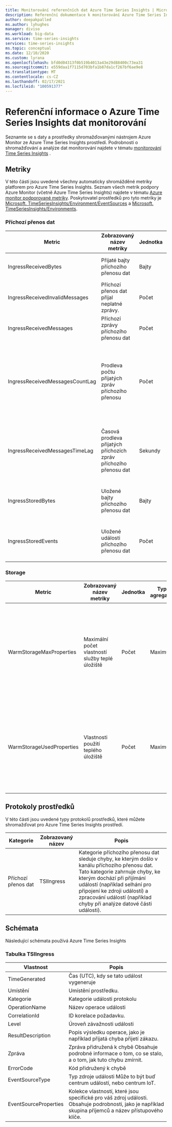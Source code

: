 ```yaml
---
title: Monitorování referenčních dat Azure Time Series Insights | Microsoft Docs
description: Referenční dokumentace k monitorování Azure Time Series Insights.
author: deepakpalled
ms.author: lyhughes
manager: diviso
ms.workload: big-data
ms.service: time-series-insights
services: time-series-insights
ms.topic: conceptual
ms.date: 12/10/2020
ms.custom: lyrana
ms.openlocfilehash: bfd0d04313f0b519b4013a43e29d88400c73ea31
ms.sourcegitcommit: e559daa1f7115d703bfa1b87da1cf267bf6ae9e8
ms.translationtype: MT
ms.contentlocale: cs-CZ
ms.lasthandoff: 02/17/2021
ms.locfileid: "100591377"
---
```

# <a name="monitoring-azure-time-series-insights-data-reference"></a>Referenční informace o Azure Time Series Insights dat monitorování

Seznamte se s daty a prostředky shromažďovanými nástrojem Azure Monitor ze Azure Time Series Insights prostředí. Podrobnosti o shromažďování a analýze dat monitorování najdete v tématu [monitorování Time Series Insights]( ./how-to-monitor-tsi.md) .

## <a name="metrics"></a>Metriky

V této části jsou uvedené všechny automaticky shromážděné metriky platforem pro Azure Time Series Insights. Seznam všech metrik podpory Azure Monitor (včetně Azure Time Series Insights) najdete v tématu [Azure monitor podporované metriky](../azure-monitor/essentials/metrics-supported.md). Poskytovatel prostředků pro tyto metriky je [Microsoft. TimeSeriesInsights/Environment/EventSources](../azure-monitor/essentials/metrics-supported.md#microsofttimeseriesinsightsenvironmentseventsources) a [Microsoft. TimeSeriesInsights/Environments](../azure-monitor/essentials/metrics-supported.md#microsofttimeseriesinsightsenvironments).


### <a name="ingress"></a>Příchozí přenos dat
 
|Metric|Zobrazovaný název metriky|Jednotka|Typ agregace|Description|
|---|---|---|---|---|
|IngressReceivedBytes|Přijaté bajty příchozího přenosu dat|Bajty|Celkem|Počet přečtených bajtů ze zdroje události|
|IngressReceivedInvalidMessages|Příchozí přenos dat přijal neplatné zprávy.|Počet|Celkem|Počet neplatných zpráv přečtených ze zdroje události|
|IngressReceivedMessages|Příchozí zprávy příchozího přenosu dat|Počet|Celkem|Počet zpráv přečtených ze zdroje události|
|IngressReceivedMessagesCountLag|Prodleva počtu přijatých zpráv příchozího přenosu|Počet|Průměr|Rozdíl mezi pořadovým číslem poslední zprávy ve frontě ve zdrojovém oddílu události a pořadovým číslem zpracovávaných zpráv v příchozím přenosu dat|
|IngressReceivedMessagesTimeLag|Časová prodleva přijatých příchozích zpráv příchozího přenosu dat|Sekundy|Maximum|Rozdíl mezi časem, kdy je zpráva zařazená do fronty ve zdroji událostí a čas zpracování v příchozím přenosu dat|
|IngressStoredBytes|Uložené bajty příchozího přenosu dat|Bajty|Celkem|Celková velikost událostí úspěšně zpracovaných a dostupných pro dotaz|
|IngressStoredEvents|Uložené události příchozího přenosu dat|Počet|Celkem|Počet úspěšně zpracovaných a dostupných dotazů v počtu plochých událostí|

### <a name="storage"></a>Storage

|Metric|Zobrazovaný název metriky|Jednotka|Typ agregace|Description|
|---|---|---|---|---|
|WarmStorageMaxProperties|Maximální počet vlastností služby teplé úložiště|Počet|Maximum|Maximální počet vlastností používaných prostředím pro SKU S1/S2 a maximální počet vlastností povolený pro PAYG SKU v rámci služby teplé úložiště|
|WarmStorageUsedProperties|Vlastnosti použití teplého úložiště |Počet|Maximum|Počet vlastností používaných prostředím pro SKU S1/S2 a počet vlastností, které používá služba pro zahřívání v úložišti pro PAYG|

## <a name="resource-logs"></a>Protokoly prostředků

V této části jsou uvedené typy protokolů prostředků, které můžete shromažďovat pro Azure Time Series Insights prostředí.

| Kategorie | Zobrazovaný název | Popis |
|----- |----- |----- |
| Příchozí přenos dat | TSIIngress | Kategorie příchozího přenosu dat sleduje chyby, ke kterým došlo v kanálu příchozího přenosu dat. Tato kategorie zahrnuje chyby, ke kterým dochází při přijímání událostí (například selhání pro připojení ke zdroji událostí) a zpracování událostí (například chyby při analýze datové části události). |

## <a name="schemas"></a>Schémata
Následující schémata používá Azure Time Series Insights

### <a name="tsiingress-table"></a>Tabulka TSIIngress

| Vlastnost | Popis |
|----- |----- |
| TimeGenerated | Čas (UTC), kdy se tato událost vygeneruje |
| Umístění | Umístění prostředku. |
| Kategorie | Kategorie události protokolu |
| OperationName | Název operace události |
| CorrelationId | ID korelace požadavku. |
| Level | Úroveň závažnosti události |
| ResultDescription | Popis výsledku operace, jako je například přijatá chyba přijetí zákazu. |
| Zpráva | Zpráva přidružená k chybě Obsahuje podrobné informace o tom, co se stalo, a o tom, jak tuto chybu zmírnit. |
| ErrorCode | Kód přidružený k chybě |
| EventSourceType | Typ zdroje události Může to být buď centrum událostí, nebo centrum IoT. |
| EventSourceProperties | Kolekce vlastností, které jsou specifické pro váš zdroj události. Obsahuje podrobnosti, jako je například skupina příjemců a název přístupového klíče. |
